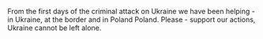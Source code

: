 From the first days of the criminal attack on Ukraine we have been helping - in Ukraine, at the border and in Poland
Poland. Please - support our actions, Ukraine cannot be left alone.
